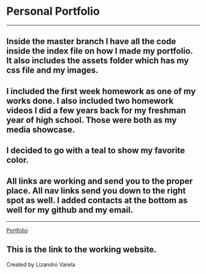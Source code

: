 # Personal Portfolio
---
Inside the master branch I have all the code inside the index file on how I made my portfolio. It also includes the assets folder which has my css file and my images.
---
I included the first week homework as one of my works done. I also included two homework videos I did a few years back for my freshman year of high school. Those were both as my media showcase.
---
I decided to go with a teal to show my favorite color.
---
All links are working and send you to the proper place. All nav links send you down to the right spot as well. I added contacts at the bottom as well for my github and my email.
---

---
[Portfolio](https://lizandro21.github.io/hw02/)

This is the link to the working website.
---
Created by Lizandro Varela
